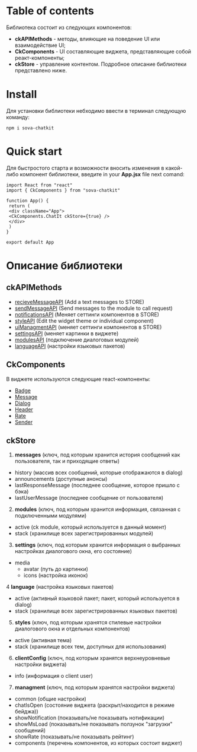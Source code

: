 # Table of contents
Библиотека состоит из следующих компонентов:
* **ckAPIMethods** - методы, влияющие на поведение UI или взаимодействие UI;
* **CkComponents** - UI составляющие виджета, представляющие собой реакт-компоненты;
* **ckStore** - управление контентом.
Подробное описание библиотеки представлено ниже.

# Install
Для установки библиотеки небходимо ввести в терминал следующую команду:
```
npm i sova-chatkit
```

# Quick start
Для быстростого старта и возможности вносить изменения в какой-либо компонент библиотеки, введите in your **App.jsx** file next comand: 
```
import React from "react"
import { CkComponents } from "sova-chatkit"
 
function App() {
 return (
 <div className="App">
 <CkComponents.ChatIt ckStore={true} />
 </div>
 )
}
 
export default App
```
 
# Описание библиотеки
## ckAPIMethods
* [recieveMessageAPI](https://github.com/sovaai/chatKit-lib/blob/master/docs/apimethods/recieveMessageAPI.md "Read more") (Add a text messages to STORE)
* [sendMessageAPI](https://github.com/sovaai/chatKit-lib/blob/master/docs/apimethods/sendMessageAPI.md "Read more") (Send messages to the module to call request)
* [notificationsAPI](https://github.com/sovaai/chatKit-lib/blob/master/docs/apimethods/notificationsAPI.md "Read more") (Меняет сеттинги компонентов в STORE)
* [styleAPI](https://github.com/sovaai/chatKit-lib/blob/master/docs/apimethods/styleAPI.md "Read more") (Edit the widget theme or individual component)
* [uiManagmentAPI](https://github.com/sovaai/chatKit-lib/blob/master/docs/apimethods/uiManagmentAPI.md "Read more") (меняет сеттинги компонентов в STORE)
* [settingsAPI](https://github.com/sovaai/chatKit-lib/blob/master/docs/apimethods/settingsAPI.md "Read more") (меняет картинки в виджете)
* [modulesAPI](https://github.com/sovaai/chatKit-lib/blob/master/docs/apimethods/modulesAPI.md "Read more") (подключение диалоговых модулей)
* [languageAPI](https://github.com/sovaai/chatKit-lib/blob/master/docs/apimethods/languageAPI%20.md "Read more") (настройки языковых пакетов)
 
## CkComponents
В виджете используются следующие react-компоненты:
* [Badge](https://github.com/sovaai/chatKit/blob/master/docs/components/badge.md "Read more")
* [Message](https://github.com/sovaai/chatKit/blob/master/docs/components/message.md "Read more")
* [Dialog](https://github.com/sovaai/chatKit/blob/master/docs/components/dialog.md "Read more")
* [Header](https://github.com/sovaai/chatKit/blob/master/docs/components/header.md "Read more")
* [Rate](https://github.com/sovaai/chatKit/blob/master/docs/components/rate.md "Read more")
* [Sender](https://github.com/sovaai/chatKit/blob/master/docs/components/sender.md "Read more")
 
## ckStore
1. **messages**  (ключ, под которым хранится история сообщений как пользователя, так и приходящие ответы)
* history (массив всех сообщений, которые отображаются в dialog)
* announcements (доступные анонсы)
* lastResponseMessage (последнее сообщение, которое пришло с бэка)
* lastUserMessage (последнее сообщение от пользователя)

2. **modules**  (ключ, под которым хранится информация, связанная с подключенными модулями)
* active (ck module, который используется в данный момент)
* stack (хранилище всех зарегистрированных модулей)

3. **settings** (ключ, под которым хранится информация о выбранных настройках диалогового окна, его состояние)
* media
   * avatar (путь до картинки)
   * icons (настройка иконок)
   
4 **language** (настройка языковых пакетов)
* active (активный языковой пакет; пакет, который используется в dialog)
* stack (хранилище всех зарегистрированных языковых пакетов) 

5. **styles** (ключ, под которым хранятся стилевые настройки диалогового окна и отдельных компонентов)
* active (активная тема)
* stack (хранилище всех тем, доступных для использования)

6. **clientConfig** (ключ, под которым хранятся верхнеуровневые настройки виджета)
* info (информация о client user)

7. **managment** (ключ, под которым хранятся настройки виджета)
* common (общие настройки)
* chatIsOpen (состояние виджета (раскрыт/находится в режиме бейджа))
* showNotification (показывать/не показывать нотификации)
* showMsLoad (показывать/не показывать ползунок "загрузки" сообщений)
* showRate (показывать/не показывать рейтинг)
* components (перечень компонентов, из которых состоит виджет)
